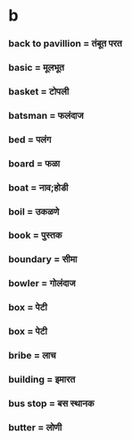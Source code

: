 # b

### back to pavillion = तंबूत परत

### basic = मूलभूत

### basket = टोपली

### batsman = फलंदाज

### bed = पलंग

### board = फळा

### boat = नाव;होडी

### boil = उकळणे

### book = पुस्तक

### boundary = सीमा

### bowler = गोलंदाज

### box = पेटी

### box = पेटी

### bribe = लाच

### building = इमारत

### bus stop = बस स्थानक

### butter = लोणी

